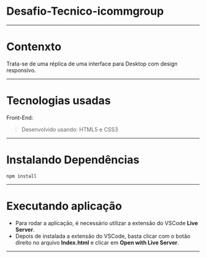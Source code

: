 # Desafio-Tecnico-icommgroup

---

# Contenxto

Trata-se de uma réplica de uma interface para Desktop com design responsivo.

---

# Tecnologias usadas

Front-End: 

> Desenvolvido usando: HTML5 e CSS3 

---

# Instalando Dependências 

```
npm install
```

---

# Executando aplicação

* Para rodar a aplicação, é necessário utilizar a extensão do VSCode **Live Server**.
* Depois de instalada a extensão do VSCode, basta clicar com o botão direito no arquivo **Index.html** e clicar em **Open with Live Server**.

---

